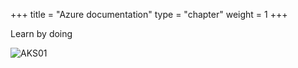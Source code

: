+++
title = "Azure documentation"
type = "chapter"
weight = 1
+++

Learn by doing

![AKS01](/images/az01.png)

